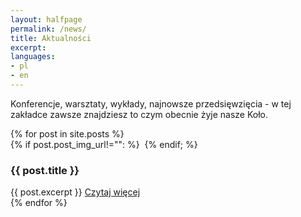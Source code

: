 ```yaml
---
layout: halfpage
permalink: /news/
title: Aktualności
excerpt: 
languages:
- pl
- en
---
```

Konferencje, warsztaty, wykłady, najnowsze przedsięwzięcia - w tej zakładce zawsze znajdziesz to czym obecnie żyje nasze Koło. 

<div>
<section class="features">
{% for post in site.posts %}
	<article>	
		{% if post.post_img_url!="": %}
    		<a href="{{ post.url }}" class="image"><img src="{{ post.post_img_url }}" alt="" /></a>
    	{% endif; %}
		<h3 class="major">{{ post.title }}</h3>
		{{ post.excerpt }}
		<a href="{{ post.url }}" class="special">Czytaj więcej</a>		
    </article>
{% endfor %}
</section>	
</div>